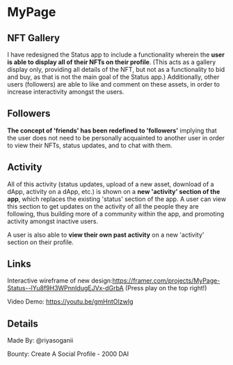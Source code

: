 # MyPage

## NFT Gallery
I have redesigned the Status app to include a functionality wherein the **user is able to display all of their NFTs on their profile**. (This acts as a gallery display only, providing all details of the NFT, but not as a functionality to bid and buy, as that is not the main goal of the Status app.) Additionally, other users (followers) are able to like and comment on these assets, in order to increase interactivity amongst the users. 

## Followers
**The concept of 'friends' has been redefined to 'followers'** implying that the user does not need to be personally acquainted to another user in order to view their NFTs, status updates, and to chat with them.

## Activity
All of this activity (status updates, upload of a new asset, download of a dApp, activity on a dApp, etc.) is shown on a **new 'activity' section of the app**, which replaces the existing 'status' section of the app. A user can view this section to get updates on the activity of all the people they are following, thus building more of a community within the app, and promoting activity amongst inactive users.

A user is also able to **view their own past activity** on a new 'activity' section on their profile.

## Links
Interactive wireframe of new design:https://framer.com/projects/MyPage-Status--lYu8f9H3WPnnIdugEJVx-dGrbA (Press play on the top right!)

Video Demo: https://youtu.be/gmHntOIzwIg

## Details
Made By: @riyasoganii

Bounty: Create A Social Profile - 2000 DAI
